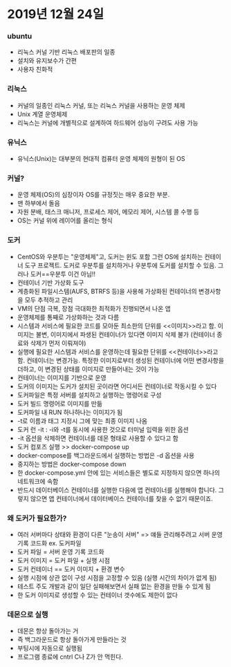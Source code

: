 ﻿# 2019년 12월 24일

### ubuntu
- 리눅스 커널 기반 리눅스 배포판의 일종
- 설치와 유지보수가 간편
- 사용자 친화적


### 리눅스
- 커널의 일종인 리눅스 커널, 또는 리눅스 커널을 사용하는 운영 체제
- Unix 계열 운영체제
- 리눅스는 커널에 개별적으로 설계하여 하드웨어 성능이 구려도 사용 가능


### 유닉스
- 유닉스(Unix)는 대부분의 현대적 컴퓨터 운영 체제의 원형이 된 OS


### 커널?
- 운영 체제(OS)의 심장이자 OS를 규정짓는 매우 중요한 부분. 
- 맨 하부에서 돌음
- 자원 분배, 태스크 매니저, 프로세스 제어, 메모리 제어, 시스템 콜 수행 등
- OS는 커널 위에 레이어를 올리는 형식


### 도커
- CentOS와 우분투는 "운영체제"고, 도커는 윈도 포함 그런 OS에 설치하는 컨테이너 도구 프로젝트. 도커로 우분투를 설치하거나 우분투에 도커를 설치할 수 있음. 그러나 도커==우분투 이건 아님!!
- 컨테이너 기반 가상화 도구
- 계층화된 파일시스템(AUFS, BTRFS 등)을 사용해 가상화된 컨테이너의 변경사항을 모두 추적하고 관리
- VM의 단점 극복, 장점 극대화한 최적화가 진행되면서 나온 앱
- 운영체제를 통째로 가상화하는 것과 다름
- 시스템과 서비스에 필요한 코드를 모아둔 최소한의 단위를 <<이미지>>라고 함. 이미지는 불변, 이미지에서 파생된 컨테이너가 있다면 이미지 삭제 불가 (컨테이너 종료와 삭제가 먼저 이뤄져야)
- 실행에 필요한 시스템과 서비스를 운영하는데 필요한 단위를 <<컨테이너>>라고 함. 컨테이너는 변경가능. 특정한 이미지로부터 생성된 컨테이너에 어떤 변경사항을 더하고, 이 변경된 상태를 이미지로 만들어내는 것이 가능
- 컨테이너는 이미지를 기반으로 운영
- 도커의 이미지는 도커가 설치된 곳이라면 어디서든 컨테이너로 작동시킬 수 있다
- 도커파일은 특정 서버를 설치하고 실행하는 명령어로 구성
- 도커 빌드 명령어로 이미지를 만듦
- 도커파일 내 RUN 하나하나는 이미지가 됨
- -t로 이름과 태그 지정시 그에 맞는 최종 이미지 나옴
- 도커 런 -it : -i와 -t를 동시에 사용한 것으로 터미널 입력을 위한 옵션
- -it 옵션을 삭제하면 컨테이너를 데몬 형태로 사용할 수 있다고 함
- 도커 컴포즈 실행 >> docker-compose up
- docker-compose를 백그라운드에서 실행하는 방법은 -d 옵션을 사용
- 중지하는 방법은 docker-compose down
- 한  docker-compose.yml 안에 있는 서비스들은 별도로 지정하지 않으면 하나의 네트워크에 속함
- 반드시 데이터베이스 컨테이너를 실행한 다음에 앱 컨테이너를 실행해야 합니다. 
  그렇지 않으면 앱 컨테이너에서 데이터베이스 컨테이너를 찾을 수 없기 때문이죠.


### 왜 도커가 필요한가?
- 여러 서버마다 상태와 환경이 다른 "눈송이 서버" => 얘들 관리해주려고 서버 운영기록 코드화 ex. 도커파일
- 도커 파일 = 서버 운영 기록 코드화
- 도커 이미지 = 도커 파일 + 실행 시점
- 도커 컨테이너 == 도커 이미지 + 환경 변수
- 실행 시점에 상관 없이 구성 시점을 고정할 수 있음 (실행 시간의 차이가 없게 됨)
- 테스트 주도 개발과 같이 일단 실패해보면서 실패 없는 환경을 만들 수 있게 됨
- 한 도커 이미지로 생성할 수 있는 컨테이너 갯수에도 제한이 없다


### 데몬으로 실행
- 데몬은 항상 돌아가는 거
- 즉 백그라운드로 항상 돌아가게 만들라는 것
- 부팅시에 자동으로 실행됨
- 프로그램 종료에 cntrl C나 Z가 안 먹힌다.